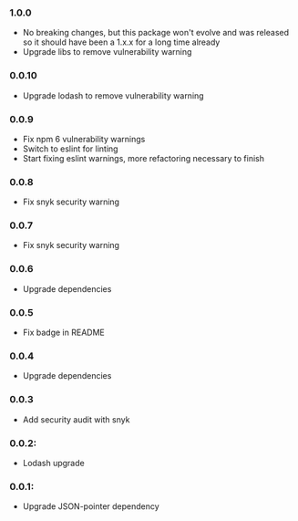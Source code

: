 ### 1.0.0

- No breaking changes, but this package won't evolve and was released so it should have been a 1.x.x for a long time already
- Upgrade libs to remove vulnerability warning

### 0.0.10

- Upgrade lodash to remove vulnerability warning

### 0.0.9

- Fix npm 6 vulnerability warnings
- Switch to eslint for linting
- Start fixing eslint warnings, more refactoring necessary to finish

### 0.0.8

- Fix snyk security warning

### 0.0.7

- Fix snyk security warning

### 0.0.6

- Upgrade dependencies

### 0.0.5

- Fix badge in README

### 0.0.4

- Upgrade dependencies

### 0.0.3

- Add security audit with snyk

### 0.0.2:

- Lodash upgrade

### 0.0.1:

- Upgrade JSON-pointer dependency

